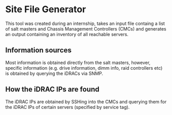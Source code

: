 # Site File Generator
This tool was created during an internship, takes an input file containg a list of salt masters and Chassis Management Controllers (CMCs) and generates an output containing an inventory of all reachable servers.

## Information sources
Most information is obtained directly from the salt masters, however, specific information (e.g. drive information, dimm info, raid controllers etc) is obtained by querying the iDRACs via SNMP. 

## How the iDRAC IPs are found
The iDRAC IPs are obtained by SSHing into the CMCs and querying them for the iDRAC IPs of certain servers (specified by service tag).
